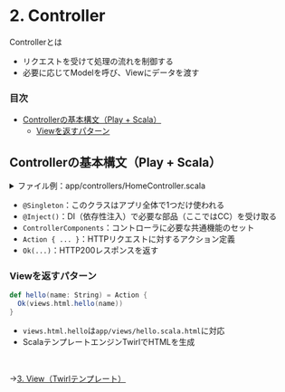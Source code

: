 # 2. Controller

Controllerとは  
  - リクエストを受けて処理の流れを制御する  
  - 必要に応じてModelを呼び、Viewにデータを渡す  
  
### 目次

- [Controllerの基本構文（Play + Scala）](#controllerの基本構文play--scala)
  - [Viewを返すパターン](#viewを返すパターン)

## Controllerの基本構文（Play + Scala）

<details><summary>ファイル例：app/controllers/HomeController.scala</summary>

```scala
package controllers

import javax.inject._
import play.api.mvc._

@Singleton
class HomeController @Inject()(cc: ControllerComponents) extends AbstractController(cc) {

  def index() = Action {
    Ok("Hello, Play Framework!")
  }
}
```

</details>

- `@Singleton`：このクラスはアプリ全体で1つだけ使われる
- `@Inject()`：DI（依存性注入）で必要な部品（ここではCC）を受け取る
- `ControllerComponents`：コントローラに必要な共通機能のセット
- `Action { ... }`：HTTPリクエストに対するアクション定義
- `Ok(...)`：HTTP200レスポンスを返す

### Viewを返すパターン

```scala
def hello(name: String) = Action {
  Ok(views.html.hello(name))
}
```

- `views.html.hello`は`app/views/hello.scala.html`に対応
- ScalaテンプレートエンジンTwirlでHTMLを生成

<br>

→[3. View（Twirlテンプレート）](03_view.md)